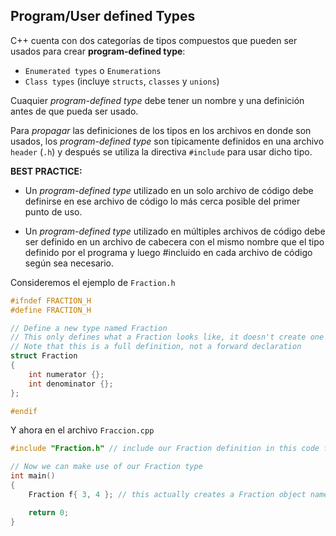 ## Program/User defined Types 


C++ cuenta con dos categorías de tipos compuestos que pueden ser usados para crear **program-defined type**: 

- `Enumerated types` o `Enumerations`
- `Class types` (incluye `structs`, `classes` y `unions`)

Cuaquier  *program-defined type* debe tener un nombre y una definición antes de que pueda ser usado. 

Para *propagar* las definiciones de los tipos en los archivos en donde son usados, los *program-defined type* son típicamente definidos en una archivo `header` (`.h`) y después se utiliza la directiva `#include` para usar dicho tipo. 

**BEST PRACTICE:**
- Un *program-defined type* utilizado en un solo archivo de código debe definirse en ese archivo de código lo más cerca posible del primer punto de uso.

- Un *program-defined type* utilizado en múltiples archivos de código debe ser definido en un archivo de cabecera con el mismo nombre que el tipo definido por el programa y luego #incluido en cada archivo de código según sea necesario.

Consideremos el ejemplo de `Fraction.h`

```cpp
#ifndef FRACTION_H
#define FRACTION_H

// Define a new type named Fraction
// This only defines what a Fraction looks like, it doesn't create one
// Note that this is a full definition, not a forward declaration
struct Fraction
{
	int numerator {};
	int denominator {};
};

#endif
```
 
Y ahora en el archivo `Fraccion.cpp`

```cpp 
#include "Fraction.h" // include our Fraction definition in this code file

// Now we can make use of our Fraction type
int main()
{
	Fraction f{ 3, 4 }; // this actually creates a Fraction object named f

	return 0;
}
```